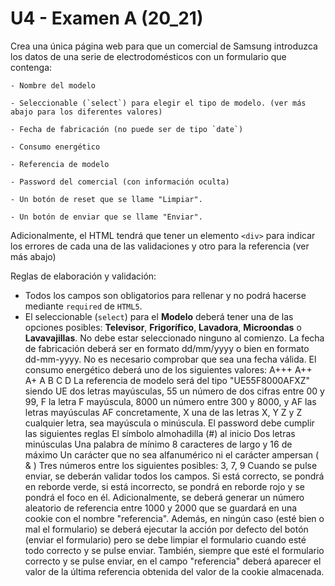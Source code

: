 # U4 - Examen A (20_21)

Crea una única página web para que un comercial de Samsung introduzca los datos de una serie de electrodomésticos con un formulario que contenga:

    - Nombre del modelo

    - Seleccionable (`select`) para elegir el tipo de modelo. (ver más abajo para los diferentes valores)

    - Fecha de fabricación (no puede ser de tipo `date`)

    - Consumo energético

    - Referencia de modelo

    - Password del comercial (con información oculta)

    - Un botón de reset que se llame "Limpiar".

    - Un botón de enviar que se llame "Enviar".

Adicionalmente, el HTML tendrá que tener un elemento `<div>` para indicar los errores de cada una de las validaciones y otro para la referencia (ver más abajo)

Reglas de elaboración y validación:

- Todos los campos son obligatorios para rellenar y no podrá hacerse mediante `required` de `HTML5`.
- El seleccionable (`select`) para el **Modelo** deberá tener una de las opciones posibles: **Televisor**, **Frigorífico**, **Lavadora**, **Microondas** o **Lavavajillas**. No debe estar seleccionado ninguno al comienzo.
    La fecha de fabricación deberá ser en formato dd/mm/yyyy o bien en formato dd-mm-yyyy. No es necesario comprobar que sea una fecha válida.
    El consumo energético deberá uno de los siguientes valores: A+++ A++ A+ A B C D
    La referencia de modelo será del tipo "UE55F8000AFXZ" siendo UE dos letras mayúsculas, 55 un número de dos cifras entre 00 y 99, F la letra F mayúscula, 8000 un número entre 300 y 8000, y AF las letras mayúsculas AF concretamente, X una de las letras X, Y Z y Z cualquier letra, sea mayúscula o minúscula.
    El password debe cumplir las siguientes reglas
        El símbolo almohadilla (#) al inicio
        Dos letras minúsculas
        Una palabra de mínimo 8 caracteres de largo y 16 de máximo
        Un carácter que no sea alfanumérico ni el carácter ampersan ( & )
        Tres números entre los siguientes posibles: 3, 7, 9
    Cuando se pulse enviar, se deberán validar todos los campos. Si está correcto, se pondrá en reborde verde, si está incorrecto, se pondrá en reborde rojo y se pondrá el foco en él. Adicionalmente, se deberá generar un número aleatorio de referencia entre 1000 y 2000 que se guardará en una cookie con el nombre "referencia". Además, en ningún caso (esté bien o mal el formulario) se deberá ejecutar la acción por defecto del botón (enviar el formulario) pero se debe limpiar el formulario cuando esté todo correcto y se pulse enviar. También, siempre que esté el formulario correcto y se pulse enviar, en el campo "referencia" deberá aparecer el valor de la última referencia obtenida del valor de la cookie almacenada.
